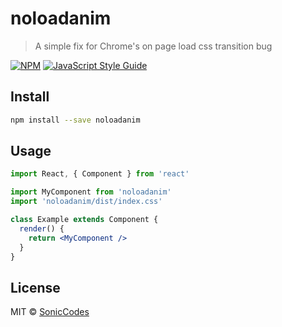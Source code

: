 # noloadanim

> A simple fix for Chrome&#x27;s on page load css transition bug

[![NPM](https://img.shields.io/npm/v/noloadanim.svg)](https://www.npmjs.com/package/noloadanim) [![JavaScript Style Guide](https://img.shields.io/badge/code_style-standard-brightgreen.svg)](https://standardjs.com)

## Install

```bash
npm install --save noloadanim
```

## Usage

```jsx
import React, { Component } from 'react'

import MyComponent from 'noloadanim'
import 'noloadanim/dist/index.css'

class Example extends Component {
  render() {
    return <MyComponent />
  }
}
```

## License

MIT © [SonicCodes](https://github.com/SonicCodes)
